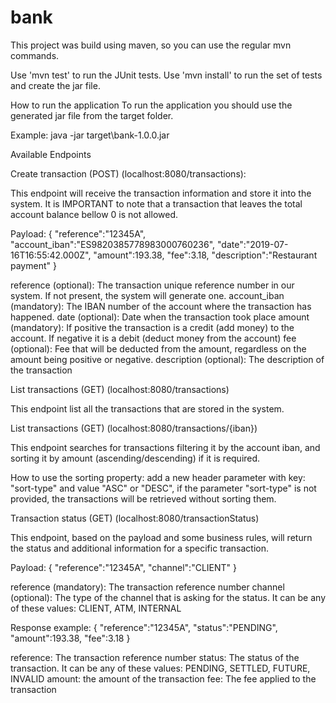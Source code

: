 # bank

This project was build using maven, so you can use the regular mvn commands.

Use 'mvn test' to run the JUnit tests.
Use 'mvn install' to run the set of tests and create the jar file.

How to run the application
To run the application you should use the generated jar file from the target folder.

Example:
java -jar target\bank-1.0.0.jar


Available Endpoints

Create transaction (POST) (localhost:8080/transactions):

This endpoint will receive the transaction information and store it into the system.
It is IMPORTANT to note that a transaction that leaves the total account balance bellow 0 is not allowed.

Payload:
{
"reference":"12345A",
"account_iban":"ES9820385778983000760236",
"date":"2019-07-16T16:55:42.000Z",
"amount":193.38,
"fee":3.18,
"description":"Restaurant payment"
}

reference (optional): The transaction unique reference number in our system. If not present, the system will generate one.
account_iban (mandatory): The IBAN number of the account where the transaction has happened.
date (optional): Date when the transaction took place
amount (mandatory): If positive the transaction is a credit (add money) to the account. If negative it is a debit (deduct money from the account)
fee (optional): Fee that will be deducted from the amount, regardless on the amount being positive or negative.
description (optional): The description of the transaction



List transactions (GET) (localhost:8080/transactions)

This endpoint list all the transactions that are stored in the system.



List transactions (GET) (localhost:8080/transactions/{iban})

This endpoint searches for transactions filtering it by the account iban, and sorting it by amount (ascending/descending) if it is required.

How to use the sorting property: add a new header parameter with key: "sort-type" and value "ASC" or "DESC", if the parameter "sort-type" is not provided, the transactions will be retrieved without sorting them.




Transaction status (GET) (localhost:8080/transactionStatus)

This endpoint, based on the payload and some business rules, will return the status and additional information for a specific transaction.

Payload:
{
"reference":"12345A",
"channel":"CLIENT"
}

reference (mandatory): The transaction reference number
channel (optional): The type of the channel that is asking for the status. It can be any of these values: CLIENT, ATM, INTERNAL

Response example:
{
"reference":"12345A",
"status":"PENDING",
"amount":193.38,
"fee":3.18
}

reference: The transaction reference number
status: The status of the transaction. It can be any of these values: PENDING, SETTLED, FUTURE, INVALID
amount: the amount of the transaction
fee: The fee applied to the transaction
